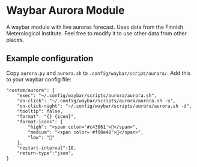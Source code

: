 # Waybar Aurora Module

A waybar module with live auroras forecast. Uses data from the Finnish Meterological Institute. Feel free to modify it to use other data from other places.

## Example configuration

Copy `aurora.py` and `aurora.sh` to `.config/waybar/script/aurora/`.
Add this to your waybar config file:
```jsonc
"custom/aurora": {
    "exec": "~/.config/waybar/scripts/aurora/aurora.sh",
    "on-click": "~/.config/waybar/scripts/aurora/aurora.sh -u",
    "on-click-right": "~/.config/waybar/scripts/aurora/aurora.sh -d",
    "tooltip": false,
    "format": "{} {icon}",
    "format-icons": {
        "high": "<span color='#c43061'>󰢾</span>",
        "medium": "<span color='#f08e48'>󰢽</span>",
        "low": "󰢼"
    },
    "restart-interval":10,
    "return-type":"json",
}
```

